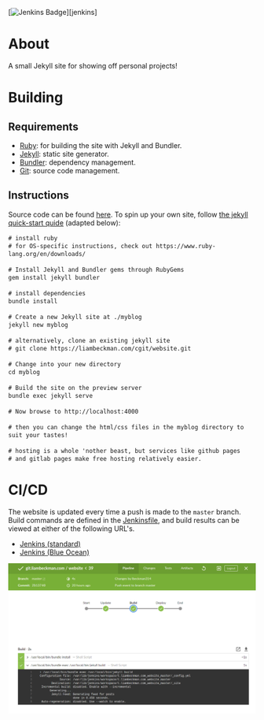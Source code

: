 [![Jenkins Badge](https://liambeckman.com/jenkins/job/git.liambeckman.com/job/website/job/master/badge/icon?)][jenkins]

# About

A small Jekyll site for showing off personal projects!

# Building

## Requirements

- [Ruby](https://www.ruby-lang.org/en/): for building the site with Jekyll and Bundler.
- [Jekyll](https://jekyllrb.com/): static site generator.
- [Bundler](https://bundler.io/): dependency management.
- [Git](https://www.ruby-lang.org/en/): source code management.

## Instructions

Source code can be found [here](https://github.com/lbeckman314/website). To spin up your own site, follow [the jekyll quick-start quide](https://jekyllrb.com/docs/quickstart/) (adapted below):

```shell
# install ruby
# for OS-specific instructions, check out https://www.ruby-lang.org/en/downloads/

# Install Jekyll and Bundler gems through RubyGems
gem install jekyll bundler

# install dependencies
bundle install

# Create a new Jekyll site at ./myblog
jekyll new myblog

# alternatively, clone an existing jekyll site
# git clone https://liambeckman.com/cgit/website.git

# Change into your new directory
cd myblog

# Build the site on the preview server
bundle exec jekyll serve

# Now browse to http://localhost:4000

# then you can change the html/css files in the myblog directory to suit your tastes!

# hosting is a whole 'nother beast, but services like github pages
# and gitlab pages make free hosting relatively easier.
```

# CI/CD

The website is updated every time a push is made to the `master` branch. Build commands are defined in the [Jenkinsfile](./Jenkinsfile), and build results can be viewed at either of the following URL's.

- [Jenkins (standard)][jenkins]
- [Jenkins (Blue Ocean)][blue]

[![Jenkins screenshot](./build.png)][blue]

[jenkins]: https://liambeckman.com/jenkins/job/git.liambeckman.com/job/website/job/master/
[blue]: https://liambeckman.com/jenkins/blue/organizations/jenkins/git.liambeckman.com%2Fwebsite

